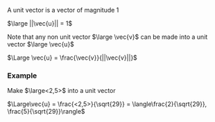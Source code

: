 A unit vector is a vector of magnitude 1

$\large ||\vec{u}|| = 1$

Note that any  non unit vector $\large \vec{v}$ can be made into a unit vector $\large \vec{u}$

$\Large \vec{u} = \frac{\vec{v}}{||\vec{v}||}$

### Example

Make $\large<2,5>$ into a unit vector

$\Large\vec{u} = \frac{<2,5>}{\sqrt{29}}  = \langle\frac{2}{\sqrt{29}}, \frac{5}{\sqrt{29}}\rangle$ 

